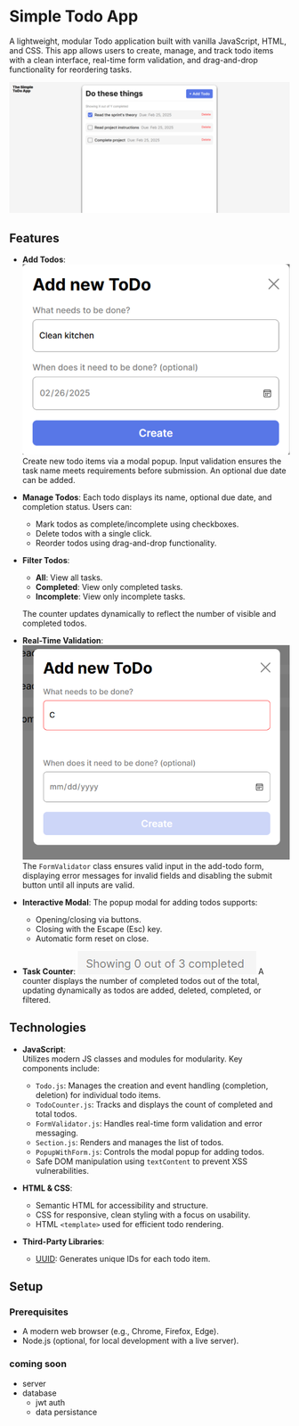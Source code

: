 # Simple Todo App

A lightweight, modular Todo application built with vanilla JavaScript, HTML, and CSS. This app allows users to create, manage, and track todo items with a clean interface, real-time form validation, and drag-and-drop functionality for reordering tasks.

![Main UI](./screenshots/mainscreen.png)

## Features

- **Add Todos**:
  ![Adding Todo](./screenshots/todomodal.png)
  Create new todo items via a modal popup. Input validation ensures the task name meets requirements before submission. An optional due date can be added.

- **Manage Todos**:
  Each todo displays its name, optional due date, and completion status. Users can:

  - Mark todos as complete/incomplete using checkboxes.
  - Delete todos with a single click.
  - Reorder todos using drag-and-drop functionality.

- **Filter Todos**:

  - **All**: View all tasks.
  - **Completed**: View only completed tasks.
  - **Incomplete**: View only incomplete tasks.
    
  The counter updates dynamically to reflect the number of visible and completed todos.

- **Real-Time Validation**:  
  ![Form Validation](./screenshots/validation.png)
  The `FormValidator` class ensures valid input in the add-todo form, displaying error messages for invalid fields and disabling the submit button until all inputs are valid.

- **Interactive Modal**:
  The popup modal for adding todos supports:

  - Opening/closing via buttons.
  - Closing with the Escape (Esc) key.
  - Automatic form reset on close.

- **Task Counter**:
![todoCounter](./screenshots/todoCounter.png)
  A counter displays the number of completed todos out of the total, updating dynamically as todos are added, deleted, completed, or filtered.

## Technologies

- **JavaScript**:  
  Utilizes modern JS classes and modules for modularity. Key components include:

  - `Todo.js`: Manages the creation and event handling (completion, deletion) for individual todo items.
  - `TodoCounter.js`: Tracks and displays the count of completed and total todos.
  - `FormValidator.js`: Handles real-time form validation and error messaging.
  - `Section.js`: Renders and manages the list of todos.
  - `PopupWithForm.js`: Controls the modal popup for adding todos.
  - Safe DOM manipulation using `textContent` to prevent XSS vulnerabilities.

- **HTML & CSS**:

  - Semantic HTML for accessibility and structure.
  - CSS for responsive, clean styling with a focus on usability.
  - HTML `<template>` used for efficient todo rendering.

- **Third-Party Libraries**:
  - [UUID](https://jspm.dev/uuid): Generates unique IDs for each todo item.

## Setup

### Prerequisites

- A modern web browser (e.g., Chrome, Firefox, Edge).
- Node.js (optional, for local development with a live server).

### coming soon

- server
- database
  - jwt auth
  - data persistance
